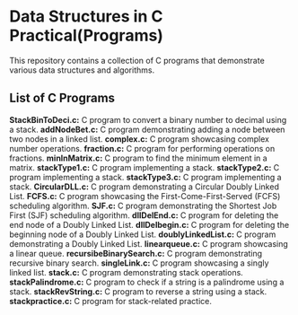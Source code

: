# Data Structures in C Practical(Programs)
This repository contains a collection of C programs that demonstrate various data structures and algorithms.

## List of C Programs
**StackBinToDeci.c:** C program to convert a binary number to decimal using a stack.
**addNodeBet.c:** C program demonstrating adding a node between two nodes in a linked list.
**complex.c:** C program showcasing complex number operations.
**fraction.c:** C program for performing operations on fractions.
**minInMatrix.c:** C program to find the minimum element in a matrix.
**stackType1.c:** C program implementing a stack.
**stackType2.c:** C program implementing a stack.
**stackType3.c:** C program implementing a stack.
**CircularDLL.c:** C program demonstrating a Circular Doubly Linked List.
**FCFS.c:** C program showcasing the First-Come-First-Served (FCFS) scheduling algorithm.
**SJF.c:** C program demonstrating the Shortest Job First (SJF) scheduling algorithm.
**dllDelEnd.c:** C program for deleting the end node of a Doubly Linked List.
**dllDelbegin.c:** C program for deleting the beginning node of a Doubly Linked List.
**doublyLinkedList.c:** C program demonstrating a Doubly Linked List.
**linearqueue.c:** C program showcasing a linear queue.
**recursibeBinarySearch.c:** C program demonstrating recursive binary search.
**singleLink.c:** C program showcasing a singly linked list.
**stack.c:** C program demonstrating stack operations.
**stackPalindrome.c:** C program to check if a string is a palindrome using a stack.
**stackRevString.c:** C program to reverse a string using a stack.
**stackpractice.c:** C program for stack-related practice.
